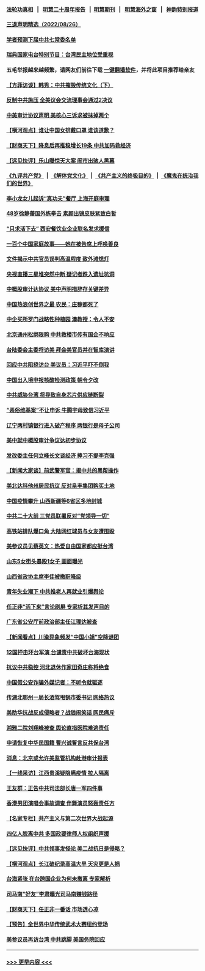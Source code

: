#### [法轮功真相](https://github.com/gfw-breaker/truth/blob/master/README.md?t=0) &nbsp;&nbsp;|&nbsp;&nbsp; [明慧二十周年报告](https://github.com/gfw-breaker/mh-reports/blob/master/README.md?t=0) &nbsp;&nbsp;|&nbsp;&nbsp;[明慧期刊](https://github.com/gfw-breaker/mh-qikan) &nbsp;&nbsp;|&nbsp;&nbsp; [明慧海外之窗](https://github.com/gfw-breaker/mh-news/blob/master/README.md?t=0) &nbsp;&nbsp;|&nbsp;&nbsp; [神韵特别报道](https://github.com/gfw-breaker/mh-news/blob/master/shenyun.md?t=0)
#### [三退声明精选（2022/08/26）](../pages/nsc413/n13811131.md?t=08271251) 
#### [学者预测下届中共七常委名单](../pages/nsc413/n13811082.md?t=08271251) 
#### [瑞典国家电台特别节目：台湾民主地位受重视](../pages/nsc413/n13810737.md?t=08271251) 
#### 五毛举报越来越频繁，请网友们前往下载 [一键翻墙软件](https://github.com/gfw-breaker/ssr-accounts)，并将此项目推荐给亲友
#### [【方菲访谈】韩秀：中共摧毁传统文化（下）](../pages/nsc413/n13810993.md?t=08271251) 
#### [反制中共施压 全美议会交流理事会通过2决议](../pages/nsc413/n13811053.md?t=08271251) 
#### [中美审计协议声明 美核心三诉求被抹掉两个](../pages/nsc413/n13810979.md?t=08271251) 
#### [【横河观点】谁让中国女排戴口罩 谁该道歉？](../pages/nsc413/n13811034.md?t=08271251) 
#### [【财商天下】降息后再推稳增长19条 中共加码救经济](../pages/nsc413/n13810937.md?t=08271251) 
#### [【远见快评】乐山曝惊天大案 闹市出骇人黑幕](../pages/nsc413/n13811021.md?t=08271251) 
#### [《九评共产党》](https://github.com/begood0513/9ping.md/blob/master/README.md) &nbsp;|&nbsp; [《解体党文化》](../../../../jtdwh.md/blob/master/README.md)  &nbsp;|&nbsp; [《共产主义的终极目的》](../../../../gczydzjmd.md/blob/master/README.md) &nbsp;|&nbsp; [《魔鬼在统治我们的世界》](../../../../mgztzwmdsj.md/blob/master/README.md) 
#### [李小龙女儿起诉“真功夫”餐厅 上海开庭审理](../pages/nsc413/n13810983.md?t=08271251) 
#### [48岁徐静蕾国外练拳击 素颜出镜皮肤紧致白皙](../pages/nsc413/n13811009.md?t=08271251) 
#### [“只求活下去” 西安餐饮业企业联名发求援信](../pages/nsc413/n13810984.md?t=08271251) 
#### [一百个中国家庭故事——她在被告席上呼唤善良](../pages/nsc413/n13805472.md?t=08271251) 
#### [文件揭示中共官员误判高温程度 致外滩熄灯](../pages/nsc413/n13810978.md?t=08271251) 
#### [央视直播三星堆突然中断 疑记者跌入遗址坑洞](../pages/nsc413/n13810971.md?t=08271251) 
#### [中概股审计达协议 美中声明措辞存关键差异](../pages/nsc413/n13810973.md?t=08271251) 
#### [中国热浪创世界之最 农民：庄稼都死了](../pages/nsc413/n13810967.md?t=08271251) 
#### [中企买所罗门战略性种植园 澳教授：令人不安](../pages/nsc413/n13810943.md?t=08271251) 
#### [北京通州松绑限购 中共救楼市传有国企不响应](../pages/nsc413/n13810637.md?t=08271251) 
#### [台陆委会主委将访美 拜会美官员并在智库演讲](../pages/nsc413/n13810778.md?t=08271251) 
#### [回应中共阻挠访台 美议员：习近平吓不倒我](../pages/nsc413/n13810941.md?t=08271251) 
#### [中国出入境申报核酸检测政策 朝令夕改](../pages/nsc413/n13810913.md?t=08271251) 
#### [中共威胁台湾 将导致自身芯片供应链断裂](../pages/nsc413/n13810928.md?t=08271251) 
#### [“恶俗维基案”不让申诉 牛腾宇母致信习近平](../pages/nsc413/n13810855.md?t=08271251) 
#### [辽宁两村镇银行进入破产程序 两银行是母子公司](../pages/nsc413/n13810761.md?t=08271251) 
#### [美中就中概股审计争议达初步协议](../pages/nsc413/n13810874.md?t=08271251) 
#### [发改委主任何立峰长文谈经济 捧习不提李克强](../pages/nsc413/n13810803.md?t=08271251) 
#### [【新闻大家谈】前武警军官：揭中共的黑帮操作](../pages/nsc413/n13810780.md?t=08271251) 
#### [美北达科他州居民抗议 反对阜丰集团购买土地](../pages/nsc413/n13810771.md?t=08271251) 
#### [中国疫情攀升 山西新疆等6省区多地封城](../pages/nsc413/n13810674.md?t=08271251) 
#### [中共二十大前 三党员联署反对“党领导一切”](../pages/nsc413/n13810399.md?t=08271251) 
#### [高铁站排队爆口角 大陆网红球员与女友遭围殴](../pages/nsc413/n13810748.md?t=08271251) 
#### [美参议员见蔡英文：热爱自由国家都应挺台湾](../pages/nsc413/n13810597.md?t=08271251) 
#### [山东5女街头暴殴1女子 画面曝光](../pages/nsc413/n13810685.md?t=08271251) 
#### [山西省政协主席李佳被撤职降级](../pages/nsc413/n13810639.md?t=08271251) 
#### [青年失业潮下 中共推老人再就业引爆舆论](../pages/nsc413/n13810525.md?t=08271251) 
#### [任正非“活下来”言论刷屏 专家析其发声目的](../pages/nsc413/n13810403.md?t=08271251) 
#### [广东省公安厅前政治部主任江理达被查](../pages/nsc413/n13810517.md?t=08271251) 
#### [【新闻看点】川渝异象频发“中国小姐”空降谜团](../pages/nsc413/n13810278.md?t=08271251) 
#### [12国抨击环台军演 台谴责中共破坏台海现状](../pages/nsc413/n13810397.md?t=08271251) 
#### [抗议中共稳控 河北退休作家田奇庄称将绝食](../pages/nsc413/n13810518.md?t=08271251) 
#### [中国假公安诈骗外媒记者：不听令就驱逐](../pages/nsc413/n13810359.md?t=08271251) 
#### [传湖北鄂州一局长酒驾甩锅市委书记 网络热议](../pages/nsc413/n13810409.md?t=08271251) 
#### [美助华抗战反成侵略者？战狼闹笑话 网民痛斥](../pages/nsc413/n13810107.md?t=08271251) 
#### [湘雅二院刘翔峰被查 舆论直指医院难逃责任](../pages/nsc413/n13810352.md?t=08271251) 
#### [申请恢复中华民国籍 曹兴诚誓言反共保台湾](../pages/nsc413/n13810344.md?t=08271251) 
#### [消息：北京或允许美监管机构赴港审计报表](../pages/nsc413/n13810238.md?t=08271251) 
#### [【一线采访】江西贵溪疑隐瞒疫情 拉人隔离](../pages/nsc413/n13810329.md?t=08271251) 
#### [王友群：正告中共司法部长唐一军四件事](../pages/nsc413/n13810266.md?t=08271251) 
#### [香港男团演唱会事故调查 伴舞演员怒轰责任方](../pages/nsc413/n13810322.md?t=08271251) 
#### [【名家专栏】共产主义与第二次世界大战起源](../pages/nsc413/n13809918.md?t=08271251) 
#### [四亿人脱离中共 多国政要律师人权组织声援](../pages/nsc413/n13809722.md?t=08271251) 
#### [【远见快评】中共领事发怪论 美二战抗日是侵略？](../pages/nsc413/n13810307.md?t=08271251) 
#### [【横河观点】长江破纪录高温大旱 天灾更是人祸](../pages/nsc413/n13810280.md?t=08271251) 
#### [台海紧张 在台跨国企业为何未撤离 专家解析](../pages/nsc413/n13810314.md?t=08271251) 
#### [司马南“好友”李肃曝光司马南赚钱路径](../pages/nsc413/n13810232.md?t=08271251) 
#### [【财商天下】任正非一番话 市场透心凉](../pages/nsc413/n13810102.md?t=08271251) 
#### [【预告】全世界中华传统武术大赛纽约登场](../pages/nsc413/n13803223.md?t=08271251) 
#### [美参议员再访台湾 中共跳脚 美国务院回应](../pages/nsc413/n13810196.md?t=08271251) 

----
#### [ >>> 更早内容 <<< ](../indexes/nsc413-earlier.md)
